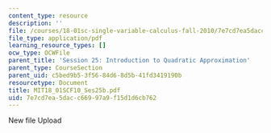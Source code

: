 ```yaml
---
content_type: resource
description: ''
file: /courses/18-01sc-single-variable-calculus-fall-2010/7e7cd7ea5dacc66997a9f15d1d6cb762_MIT18_01SCF10_Ses25b.pdf
file_type: application/pdf
learning_resource_types: []
ocw_type: OCWFile
parent_title: 'Session 25: Introduction to Quadratic Approximation'
parent_type: CourseSection
parent_uid: c5bed9b5-3f56-84d6-8d5b-41fd3419190b
resourcetype: Document
title: MIT18_01SCF10_Ses25b.pdf
uid: 7e7cd7ea-5dac-c669-97a9-f15d1d6cb762
---
```

New file Upload

